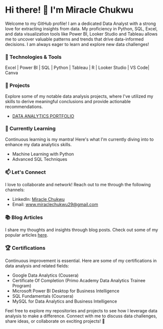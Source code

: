 # Hi there! 👋 I'm Miracle Chukwu

Welcome to my GitHub profile! I am a dedicated Data Analyst with a strong love for extracting insights from data. My proficiency in Python, SQL, Excel, and data visualization tools like Power BI, Looker Studio and Tableau allows me to uncover valuable patterns and trends that drive data-informed decisions. I am always eager to learn and explore new data challenges!

### 🧰 Technologies & Tools

Excel | Power BI | SQL | Python | Tableau | R | Looker Studio | VS Code| Canva 

### 🚀 Projects

Explore some of my notable data analysis projects, where I've utilized my skills to derive meaningful conclusions and provide actionable recommendations.

- [DATA ANALYTICS PORTFOLIO](https://github.com/miraclechukwu/Miracle_Chukwu_Portfolio)
 
### 🌱 Currently Learning

Continuous learning is my mantra! Here's what I'm currently diving into to enhance my data analytics skills.

- Machine Learning with Python
- Advanced SQL Techniques

### 📫 Let's Connect

I love to collaborate and network! Reach out to me through the following channels:

- LinkedIn: [Miracle Chukwu](www.linkedin.com/in/miracle-chukwu-22b847199
)
- Email: www.miraclechukwu29@gmail.com

### 📚 Blog Articles
I share my thoughts and insights through blog posts. Check out some of my popular articles [here](https://medium.com/@miraclechukwu29).



### 🏆 Certifications

Continuous improvement is essential. Here are some of my certifications in data analysis and related fields:

- Google Data Analytics (Cousera)
- Certificate Of Completion (Primo Academy Data Analytics Trainee Program)
- Microsoft Power BI Desktop for Business Intelligence
- SQL Fundamentals (Coursera)
- MySQL for Data Analytics and Business Intelligence

Feel free to explore my repositories and projects to see how I leverage data analysis to make a difference. Connect with me to discuss data challenges, share ideas, or collaborate on exciting projects! 🚀
